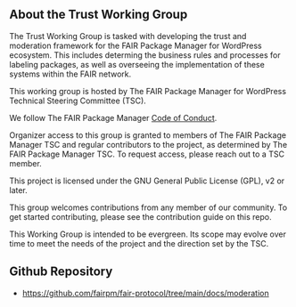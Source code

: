 ## About the Trust Working Group

The Trust Working Group is tasked with developing the trust and moderation framework for the FAIR Package Manager for WordPress ecosystem. This includes determing the business rules and processes for labeling packages, as well as overseeing the implementation of these systems within the FAIR network.

This working group is hosted by The FAIR Package Manager for WordPress Technical Steering Committee (TSC).

We follow The FAIR Package Manager [Code of Conduct](../../code-of-conduct.md).

Organizer access to this group is granted to members of The FAIR Package Manager TSC and regular contributors to the project, as determined by The FAIR Package Manager TSC. To request access, please reach out to a TSC member.

This project is licensed under the GNU General Public License (GPL), v2 or later.

This group welcomes contributions from any member of our community. To get started contributing, please see the contribution guide on this repo.

This Working Group is intended to be evergreen. Its scope may evolve over time to meet the needs of the project and the direction set by the TSC.

## Github Repository

- https://github.com/fairpm/fair-protocol/tree/main/docs/moderation
